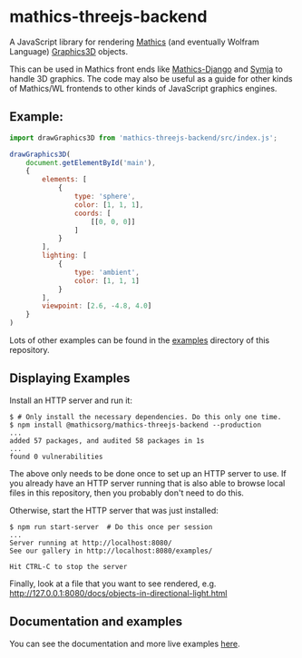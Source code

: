 # mathics-threejs-backend

A JavaScript library for rendering [Mathics](https://mathics.org) (and eventually Wolfram Language) [Graphics3D](https://reference.wolfram.com/language/ref/Graphics3D.html) objects.

This can be used in Mathics front ends like [Mathics-Django](https://pypi.org/project/Mathics-Django/) and [Symja](https://github.com/axkr/symja_android_library) to handle 3D graphics. The code may also be useful as a guide for other kinds of Mathics/WL frontends to other kinds of JavaScript graphics engines.

## Example:
```js
import drawGraphics3D from 'mathics-threejs-backend/src/index.js';

drawGraphics3D(
    document.getElementById('main'),
    {
        elements: [
            {
                type: 'sphere',
                color: [1, 1, 1],
                coords: [
                    [[0, 0, 0]]
                ]
            }
        ],
        lighting: [
            {
                type: 'ambient',
                color: [1, 1, 1]
            }
        ],
        viewpoint: [2.6, -4.8, 4.0]
    }
)
```

Lots of other examples can be found in the [examples](https://github.com/Mathics3/mathics-threejs-backend/tree/master/examples) directory of this repository.

## Displaying Examples
Install an HTTP server and run it:

```console
$ # Only install the necessary dependencies. Do this only one time.
$ npm install @mathicsorg/mathics-threejs-backend --production
...
added 57 packages, and audited 58 packages in 1s
...
found 0 vulnerabilities
```

The above only needs to be done once to set up an HTTP server to use. If you already have an HTTP server running that is also able to browse local files in this repository, then you probably don't need to do this.

Otherwise, start the HTTP server that was just installed:

```console
$ npm run start-server  # Do this once per session
...
Server running at http://localhost:8080/
See our gallery in http://localhost:8080/examples/

Hit CTRL-C to stop the server
```

Finally, look at a file that you want to see rendered, e.g. http://127.0.0.1:8080/docs/objects-in-directional-light.html

## Documentation and examples
You can see the documentation and more live examples [here](https://mathics3.github.io/mathics-threejs-backend).
